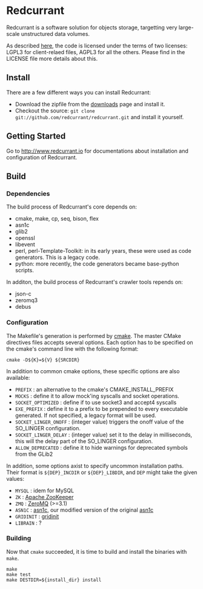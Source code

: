 # Redcurrant

Redcurrant is a software solution for objects storage, targetting very large-scale unstructured data volumes.

As described [here](http://www.redcurrant.io/legal/licenses), the code is licensed under the terms of two licenses: LGPL3 for client-relaed files, AGPL3 for all the others. Please find in the LICENSE file more details about this.

## Install

There are a few different ways you can install Redcurrant:

* Download the zipfile from the [downloads](https://github.com/redcurrant/redcurrant/archives/master) page and install it. 
* Checkout the source: `git clone git://github.com/redcurrant/redcurrant.git` and install it yourself.

## Getting Started

Go to http://www.redcurrant.io for documentations about installation and configuration of Redcurrant.

## Build

### Dependencies

The build process of Redcurrant's core depends on:
* cmake, make, cp, seq, bison, flex
* asn1c
* glib2
* openssl
* libevent
* perl, perl-Template-Toolkit: in its early years, these were used as code generators. This is a legacy code.
* python: more recently, the code generators became base-python scripts.

In additon, the build process of Redcurrant's crawler tools repends on:
* json-c
* zeromq3
* debus

### Configuration

The Makefile's generation is performed by [cmake](http://cmake.org). The master
CMake directives files accepts several options. Each option has to be specified
on the cmake's command line with the following format:
```
cmake -D${K}=${V} ${SRCDIR}
```

In addition to common cmake options, these specific options are also available:
* ``PREFIX`` : an alternative to the cmake's CMAKE_INSTALL_PREFIX
* ``MOCKS`` : define it to allow mock'ing syscalls and socket operations.
* ``SOCKET_OPTIMIZED`` : define if to use socket3 and accept4 syscalls
* ``EXE_PREFIX`` : define it to a prefix to be prepended to every executable generated. If not specified, a legacy format will be used.
* ``SOCKET_LINGER_ONOFF`` : (integer value) triggers the onoff value of the SO_LINGER configuration.
* ``SOCKET_LINGER_DELAY`` : (integer value) set it to the delay in milliseconds, this will the delay part of the SO_LINGER configuration.
* ``ALLOW_DEPRECATED`` : define it to hide warnings for deprecated symbols from the GLib2

In addition, some options axist to specify uncommon installation paths. Their
format is ``${DEP}_INCDIR`` or ``${DEP}_LIBDIR``, and ``DEP`` might take the given values:
* ``MYSQL`` : idem for MySQL
* ``ZK`` : [Apache ZooKeeper](http://zookeeper.apache.org)
* ``ZMQ`` : [ZeroMQ](http://zeromq.org) (>=3.1)
* ``ASN1C`` : [asn1c](https://github.com/redcurrant/asn1c), our modified version of the original [asn1c](http://lionet.info/asn1c/)
* ``GRIDINIT`` : [gridinit](https://github.com/redcurrant/gridinit)
* ``LIBRAIN`` : ?

### Building

Now that ``cmake`` succeeded, it is time to build and install the binaries with ``make``.
```
make
make test
make DESTDIR=${install_dir} install
```

